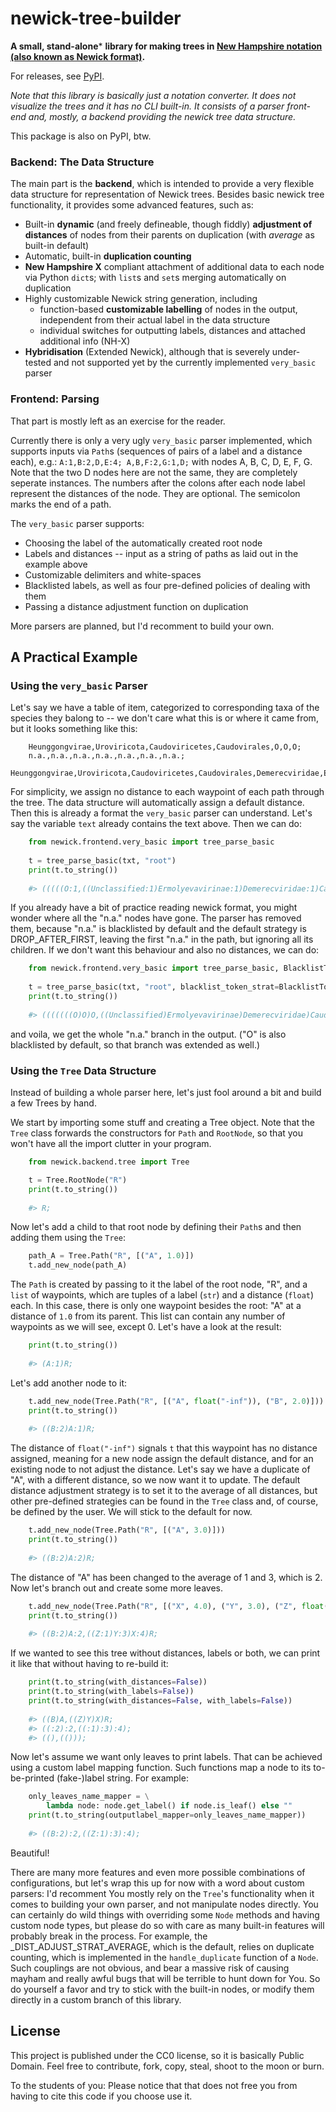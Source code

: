 # newick-tree-builder

**A small, stand-alone**\* **library for making trees in [New Hampshire notation (also known as Newick format)](https://en.wikipedia.org/wiki/Newick_format).**

For releases, see [PyPI](https://pypi.org/manage/project/newick-tree-builder/releases/).

_Note that this library is basically just a notation converter. It does not visualize the trees and it has no CLI built-in. It consists of a parser front-end and, mostly, a backend providing the newick tree data structure._

This package is also on PyPI, btw.

### Backend: The Data Structure

The main part is the **backend**, which is intended to provide a very flexible data structure for representation of Newick trees. 
Besides basic newick tree functionality, it provides some advanced features, such as:
  * Built-in **dynamic** (and freely defineable, though fiddly) **adjustment of distances** of nodes from their parents on duplication (with *average* as built-in default)
  * Automatic, built-in **duplication counting**
  * **New Hampshire X** compliant attachment of additional data to each node via Python `dict`s; with `list`s and `set`s merging automatically on duplication
  * Highly customizable Newick string generation, including
    * function-based **customizable labelling** of nodes in the output, independent from their actual label in the data structure
    * individual switches for outputting labels, distances and attached additional info (NH-X)
  * **Hybridisation** (Extended Newick), although that is severely under-tested and not supported yet by the currently implemented `very_basic` parser

### Frontend: Parsing

That part is mostly left as an exercise for the reader. 

Currently there is only a very ugly `very_basic` parser implemented, which supports inputs via `Path`s (sequences of pairs of a label and a distance each), e.g.:
    ```
    A:1,B:2,D,E:4;
    A,B,F:2,G:1,D;
    ```
with nodes A, B, C, D, E, F, G. Note that the two D nodes here are not the same, they are completely seperate instances. The numbers after the colons after each node label represent the distances of the node. They are optional. 
The semicolon marks the end of a path.

The `very_basic` parser supports:
  * Choosing the label of the automatically created root node
  * Labels and distances -- input as a string of paths as laid out in the example above
  * Customizable delimiters and white-spaces
  * Blacklisted labels, as well as four pre-defined policies of dealing with them
  * Passing a distance adjustment function on duplication 

More parsers are planned, but I'd recomment to build your own. 

## A Practical Example

### Using the `very_basic` Parser

Let's say we have a table of item, categorized to corresponding taxa of the species they balong to -- we don't care what this is or where it came from, but it looks something like this:

```
    Heunggongvirae,Uroviricota,Caudoviricetes,Caudovirales,O,O,O;
    n.a.,n.a.,n.a.,n.a.,n.a.,n.a.,n.a.;
    Heunggongvirae,Uroviricota,Caudoviricetes,Caudovirales,Demerecviridae,Ermolyevavirinae,Unclassified;
```

For simplicity, we assign no distance to each waypoint of each path through the tree. The data structure will automatically assign a default distance.
Then this is already a format the `very_basic` parser can understand. Let's say the variable `text` already contains the text above. 
Then we can do:

```python
    from newick.frontend.very_basic import tree_parse_basic
    
    t = tree_parse_basic(txt, "root")
    print(t.to_string())
    
    #> (((((O:1,((Unclassified:1)Ermolyevavirinae:1)Demerecviridae:1)Caudovirales:1)Caudoviricetes:1)Uroviricota:1)Heunggongvirae:1,n.a.:1)root;
```

If you already have a bit of practice reading newick format, you might wonder where all the "n.a." nodes have gone. The parser has removed them, because "n.a." is blacklisted by default and the default strategy is DROP_AFTER_FIRST, leaving the first "n.a." in the path, but ignoring all its children.
If we don't want this behaviour and also no distances, we can do:

```python
    from newick.frontend.very_basic import tree_parse_basic, BlacklistTokenStrat
    
    t = tree_parse_basic(txt, "root", blacklist_token_strat=BlacklistTokenStrat.IGNORE_BLACKLIST)
    print(t.to_string())
    
    #> (((((((O)O)O,((Unclassified)Ermolyevavirinae)Demerecviridae)Caudovirales)Caudoviricetes)Uroviricota)Heunggongvirae,((((((n.a.)n.a.)n.a.)n.a.)n.a.)n.a.)n.a.)r;
```

and voila, we get the whole "n.a." branch in the output. ("O" is also blacklisted by default, so that branch was extended as well.)

### Using the `Tree` Data Structure

Instead of building a whole parser here, let's just fool around a bit and build a few Trees by hand. 

We start by importing some stuff and creating a Tree object. Note that the `Tree` class forwards the constructors for `Path` and `RootNode`, so that you won't have all the import clutter in your program. 

```python
    from newick.backend.tree import Tree

    t = Tree.RootNode("R")
    print(t.to_string())
    
    #> R;
```

Now let's add a child to that root node by defining their `Path`s and then adding them using the `Tree`:

```python
    path_A = Tree.Path("R", [("A", 1.0)])
    t.add_new_node(path_A)
```

The `Path` is created by passing to it the label of the root node, "R", and a `list` of waypoints, which are tuples of a label (`str`) and a distance (`float`) each. In this case, there is only one waypoint besides the root: "A" at a distance of `1.0` from its parent. This list can contain any number of waypoints as we will see, except 0. 
Let's have a look at the result:

```python
    print(t.to_string())
    
    #> (A:1)R;
```

Let's add another node to it:

```python
    t.add_new_node(Tree.Path("R", [("A", float("-inf")), ("B", 2.0)]))
    print(t.to_string())
    
    #> ((B:2)A:1)R;
```

The distance of `float("-inf")` signals `t` that this waypoint has no distance assigned, meaning for a new node assign the default distance, and for an existing node to not adjust the distance.
Let's say we have a duplicate of "A", with a different distance, so we now want it to update. The default distance adjustment strategy is to set it to the average of all distances, but other pre-defined strategies can be found in the `Tree` class and, of course, be defined by the user. We will stick to the default for now.

```python
    t.add_new_node(Tree.Path("R", [("A", 3.0)]))
    print(t.to_string())
    
    #> ((B:2)A:2)R;
```

The distance of "A" has been changed to the average of 1 and 3, which is 2. 
Now let's branch out and create some more leaves.

```python
    t.add_new_node(Tree.Path("R", [("X", 4.0), ("Y", 3.0), ("Z", float("-inf"))]))
    print(t.to_string())
    
    #> ((B:2)A:2,((Z:1)Y:3)X:4)R;
```

If we wanted to see this tree without distances, labels or both, we can print it like that without having to re-build it:

```python
    print(t.to_string(with_distances=False))
    print(t.to_string(with_labels=False))
    print(t.to_string(with_distances=False, with_labels=False))
    
    #> ((B)A,((Z)Y)X)R;
    #> ((:2):2,((:1):3):4);
    #> ((),(()));
```

Now let's assume we want only leaves to print labels. That can be achieved using a custom label mapping function. Such functions map a node to its to-be-printed (fake-)label string. For example:

```python
    only_leaves_name_mapper = \
        lambda node: node.get_label() if node.is_leaf() else ""
    print(t.to_string(outputlabel_mapper=only_leaves_name_mapper))
    
    #> ((B:2):2,((Z:1):3):4);
```

Beautiful!

There are many more features and even more possible combinations of configurations, but let's wrap this up for now with a word about custom parsers: I'd recomment You mostly rely on the `Tree`'s functionality when it comes to building your own parser, and not manipulate nodes directly. You can certainly do wild things with overriding some `Node` methods and having custom node types, but please do so with care as many built-in features will probably break in the process. For example, the _DIST_ADJUST_STRAT_AVERAGE, which is the default, relies on duplicate counting, which is implemented in the `handle_duplicate` function of a `Node`. Such couplings are not obvious, and bear a massive risk of causing mayham and really awful bugs that will be terrible to hunt down for You. So do yourself a favor and try to stick with the built-in nodes, or modify them directly in a custom branch of this library. 

## License

This project is published under the CC0 license, so it is basically Public Domain. 
Feel free to contribute, fork, copy, steal, shoot to the moon or burn.

To the students of you: Please notice that that does not free you from having to cite this code if you choose use it. 
